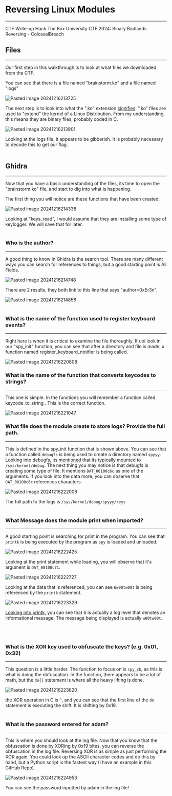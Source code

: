 # Reversing Linux Modules
---
CTF Write-up Hack The Box University CTF 2024: Binary Badlands
Reversing - ColossalBreach
## Files
---

Our first step in this walkthrough is to look at what files we downloaded from the CTF.

You can see that there is a file named "brainstorm.ko" and a file named "logs"

![Pasted image 20241216213725](https://github.com/user-attachments/assets/f98ae060-0f7b-48f5-8b89-a16da77883f2)

The next step is to look into what the ".ko" extension [signifies](https://docs.legato.io/latest/getStartedKO.html). ".ko" files are used to "extend" the kernel of a Linux Distribution. From my understanding, this means they are binary files, probably coded in C.

![Pasted image 20241216213901](https://github.com/user-attachments/assets/e2f54ccb-819e-4cc3-995d-1935302f05d4)

Looking at the logs file, it appears to be gibberish. It is probably necessary to decode this to get our flag.
<br><br>
## Ghidra
---
 
Now that you have a basic understanding of the files, its time to open the "brainstorm.ko" file, and start to dig into what is happening. 

The first thing you will notice are these functions that have been created:

![Pasted image 20241216214338](https://github.com/user-attachments/assets/3496c219-b4d8-4fe8-864c-43a4ea581c96)


Looking at "keys_read", I would assume that they are installing some type of keylogger. We will save that for later.
<br><br>
### **Who is the author?**
---
 
A good thing to know in Ghidra is the search tool. There are many different ways you can search for references to things, but a good starting point is All Fields.

 ![Pasted image 20241216214748](https://github.com/user-attachments/assets/f45c524e-70dc-4690-8a3e-92323ead5224)

 
There are 2 results, they both link to this line that says "author=0xEr3n".

 ![Pasted image 20241216214856](https://github.com/user-attachments/assets/78a355bc-7124-413a-a10e-ada64b0f605d)
<br><br>
### **What is the name of the function used to register keyboard events?**
---
 
Right here is when it is critical to examine the file thoroughly. If uoi look in our "spy_init" function, you can see that after a directory and file is made, a function named register_keyboard_notifier is being called. 

 ![Pasted image 20241216220808](https://github.com/user-attachments/assets/726f9eca-e08c-4c4b-ba19-faa81e8330b0)

 
### **What is the name of the function that converts keycodes to strings?**
---
 
This one is simple. In the functions you will remember a function called keycode_to_string . This is the correct function.
 
 ![Pasted image 20241216221047](https://github.com/user-attachments/assets/7b577f96-8e3c-42cb-b3f5-0afb92101b52)
<br>
### What file does the module create to store logs? Provide the full path.
---
 
This is defined in the spy_init function that is shown above. You can see that a function called `debugfs` is being used to create a directory named `spyyy`. Looking into debugfs, its [mentioned](https://docs.kernel.org/filesystems/debugfs.html) that its typically mounted to `/sys/kernel/debug`. The next thing you may notice is that debugfs is creating some type of file. It mentions `DAT_00100c6c` as one of the arguments. If you look into the data more, you can observe that `DAT_00100c6c` references characters.
 
 ![Pasted image 20241216222008](https://github.com/user-attachments/assets/57841be5-ebc2-48fa-ac83-d4bb04aa1937)


 
The full path to the logs is `/sys/kernel/debug/spyyy/keys`
<br><br>
### **What Message does the module print when imported?**
---
 
A good starting point is searching for print in the program. You can see that `printk` is being executed by the program as  `spy` is loaded and unloaded.
 
 
 ![Pasted image 20241216222425](https://github.com/user-attachments/assets/587d2377-c6d1-47e1-91e4-620898d463fd)

Looking at the print statement while loading, you will observe that it's argument is `DAT_00100c71`.
 
 ![Pasted image 20241216222727](https://github.com/user-attachments/assets/eb1c6035-6198-4b4b-aa1e-47b1034d84ec)

 
Looking at the data that is referenced, you can see `6w00tw00t` is being referenced by the `printk` statement.
 
 ![Pasted image 20241216223329](https://github.com/user-attachments/assets/c67ed92b-5d50-4813-a0d5-299522a1885e)

 
[Looking into printk](https://en.wikipedia.org/wiki/Printk), you can see that 6 is actually a log level that denotes an informational message. The message being displayed is actually `w00tw00t`.
 
<br><br>
### **What is the XOR key used to obfuscate the keys? (e.g. 0x01, 0x32)**
---
 
This question is a little harder. The function to focus on is `spy_cb`, as this is what is doing the obfuscation. In the function, there appears to be a lot of math, but the `do{}` statement is where all the heavy lifting is done. 
 
 ![Pasted image 20241216223820](https://github.com/user-attachments/assets/96f6e114-f831-4846-950c-832778a310c3)

 
the XOR operation in C is `^`, and you can see that the first line of the `do` statement is executing the shift. It is shifting by 0x19.
<br><br>
### **What is the password entered for adam?**
---
 
This is where you should look at the log file. Now that you know that the obfuscation is done by XORing by 0x19 bites, you can reverse the obfuscation in the log file. Reversing XOR is as simple as just performing the XOR again. You could look up the ASCII character codes and do this by hand, but a Python script is the fastest way (I have an example in this GitHub Repo).
 
 ![Pasted image 20241216224953](https://github.com/user-attachments/assets/3315d014-3cde-4f98-9809-97e15975b6ae)

 
You can see the password inputted by adam in the log file!

